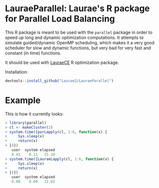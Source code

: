 # LauraeParallel: Laurae's R package for Parallel Load Balancing

This R package is meant to be used with the `parallel` package in order to speed up long and dynamic optimization computations. It attempts to simulate guided/dynamic OpenMP scheduling, which makes it a very good scheduler for slow and dynamic functions, but very bad for very fast and constant (in time) functions.

It should be used with [LauraeCE](https://github.com/Laurae2/LauraeCE/) R optimization package.

Installation:

```r
devtools::install_github("Laurae2/LauraeParallel")
```

# Example

This is how it currently looks:

```r
> library(parallel)
> cl <- makeCluster(2)
> system.time({parLapply(cl, 1:6, function(x) {
+     Sys.sleep(x)
+     return(x)
+ })})
   user  system elapsed 
   0.43    0.11   15.10 
> system.time({LauraeLapply(cl, 1:6, function(x) {
+     Sys.sleep(x)
+     return(x)
+ })})
   user  system elapsed 
   0.00    0.00   12.02 
```